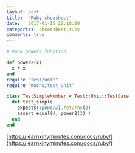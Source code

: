 ```yaml
---
layout: post
title:  "Ruby cheasheet"
date:   2017-01-15 22:18:00
categories: cheatsheet,ruby
comments: true
---
```

```ruby
# mock power2 function.

def power2(x)
  x * x
end
require "test/unit"
require 'mocha/test_unit'

class TestSimpleNumber < Test::Unit::TestCase
  def test_simple
    expects(:power2).returns(3)
    assert_equal(4, power2(2) )
  end
end
```

[https://learnxinyminutes.com/docs/ruby/](https://learnxinyminutes.com/docs/ruby/)

